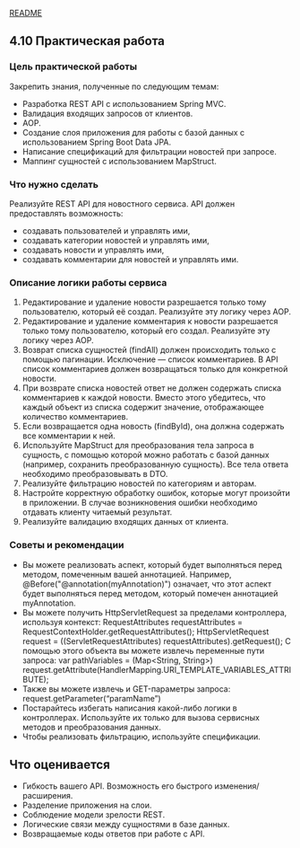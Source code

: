 [README](../README.md)
## 4.10 Практическая работа
### Цель практической работы
Закрепить знания, полученные по следующим темам:

* Разработка REST API с использованием Spring MVC.  
* Валидация входящих запросов от клиентов.  
* AOP.  
* Создание слоя приложения для работы с базой данных с использованием Spring Boot Data JPA.
* Написание спецификаций для фильтрации новостей при запросе.
* Маппинг сущностей с использованием MapStruct.


### Что нужно сделать
Реализуйте REST API для новостного сервиса. API должен предоставлять возможность:

* создавать пользователей и управлять ими,
* создавать категории новостей и управлять ими,
* создавать новости и управлять ими,
* создавать комментарии для новостей и управлять ими.

### Описание логики работы сервиса
1. Редактирование и удаление новости разрешается только тому пользователю, который её создал. Реализуйте эту логику через AOP.
2. Редактирование и удаление комментария к новости разрешается только тому пользователю, который его создал. Реализуйте эту логику через AOP.
3. Возврат списка сущностей (findAll) должен происходить только с помощью пагинации. Исключение — список комментариев. В API список комментариев должен возвращаться только для конкретной новости.
4. При возврате списка новостей ответ не должен содержать списка комментариев к каждой новости. Вместо этого убедитесь, что каждый объект из списка содержит значение, отображающее количество комментариев.
5. Если возвращается одна новость (findById), она должна содержать все комментарии к ней.
6. Используйте MapStruct для преобразования тела запроса в сущность, с помощью которой можно работать с базой данных (например, сохранить преобразованную сущность). Все тела ответа необходимо преобразовывать в DTO.
7. Реализуйте фильтрацию новостей по категориям и авторам.
8. Настройте корректную обработку ошибок, которые могут произойти в приложении. В случае возникновения ошибки необходимо отдавать клиенту читаемый результат.
9. Реализуйте валидацию входящих данных от клиента.


### Советы и рекомендации
* Вы можете реализовать аспект, который будет выполняться перед методом, помеченным вашей аннотацией. Например, @Before("@annotation(myAnnotation)") означает, что этот аспект будет выполняться перед методом, который помечен аннотацией myAnnotation.
* Вы можете получить HttpServletRequest за пределами контроллера, используя контекст:
RequestAttributes requestAttributes = RequestContextHolder.getRequestAttributes();
HttpServletRequest request = ((ServletRequestAttributes) requestAttributes).getRequest();
С помощью этого объекта вы можете извлечь переменные пути запроса:
var pathVariables = (Map<String, String>) request.getAttribute(HandlerMapping.URI_TEMPLATE_VARIABLES_ATTRIBUTE);
* Также вы можете извлечь и GET-параметры запроса:
request.getParameter(“paramName”)
* Постарайтесь избегать написания какой-либо логики в контроллерах. Используйте их только для вызова сервисных методов и преобразования данных.
* Чтобы реализовать фильтрацию, используйте спецификации.
## Что оценивается
* Гибкость вашего API. Возможность его быстрого изменения/расширения.
* Разделение приложения на слои.
* Соблюдение модели зрелости REST.
* Логические связи между сущностями в базе данных.
* Возвращаемые коды ответов при работе с API.